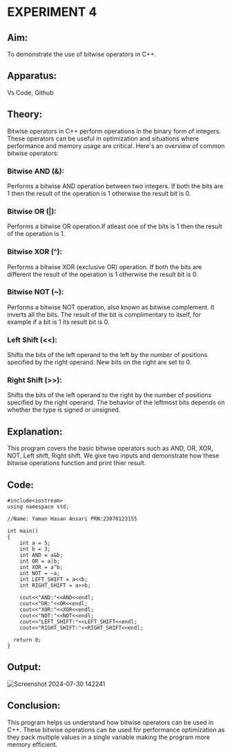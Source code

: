 # EXPERIMENT 4



## Aim:
To demonstrate the use of bitwise operators in C++.


## Apparatus:
Vs Code, Github


## Theory:
Bitwise operators in C++ perform operations in the binary form of integers. These operators can be useful in optimization and situations where performance and memory usage are critical. Here's an overview of common bitwise operators:

### Bitwise AND (&):
Performs a bitwise AND operation between two integers. If both the bits are 1 then the result of the operation is 1 otherwise the result bit is 0.

### Bitwise OR (|):
Performs a bitwise OR operation.If atleast one of the bits is 1 then the result of the operation is 1.

### Bitwise XOR (^):
Performs a bitwise XOR (exclusive OR) operation. If both the bits are different the result of the operation is 1 otherwise the result bit is 0.

### Bitwise NOT (~):
Performs a bitwise NOT operation, also known as bitwise complement. It inverts all the bits. The result of the bit is complimentary to itself, for example if a bit is 1 its result bit is 0.

### Left Shift (<<):
Shifts the bits of the left operand to the left by the number of positions specified by the right operand. New bits on the right are set to 0.

### Right Shift (>>):
Shifts the bits of the left operand to the right by the number of positions specified by the right operand. The behavior of the leftmost bits depends on whether the type is signed or unsigned.


## Explanation: 
This program covers the basic bitwise operators such as AND, OR, XOR, NOT, Left shift, Right shift. We give two inputs and demonstrate how these bitwise operations function and print thier result.


## Code:
```
#include<iostream>
using namespace std;

//Name: Yaman Hasan Ansari PRN:23070123155

int main()
{
    int a = 5;
    int b = 3;
    int AND = a&b;
    int OR = a|b;
    int XOR = a^b;
    int NOT = ~a;
    int LEFT_SHIFT = a<<b;
    int RIGHT_SHIFT = a>>b;
    
    cout<<"AND:"<<AND<<endl;
    cout<<"OR:"<<OR<<endl;
    cout<<"XOR:"<<XOR<<endl;
    cout<<"NOT:"<<NOT<<endl;
    cout<<"LEFT_SHIFT:"<<LEFT_SHIFT<<endl;
    cout<<"RIGHT_SHIFT:"<<RIGHT_SHIFT<<endl;

  return 0;
}
```

## Output:
![Screenshot 2024-07-30 142241](https://github.com/user-attachments/assets/63b966cf-5d42-40aa-bb87-975a901e47a3)


## Conclusion:
This program helps us understand how bitwise operators can be used in C++. These bitwise operations can be used for performance optimization as they pack multiple values in a single variable making the program more memory efficient.
